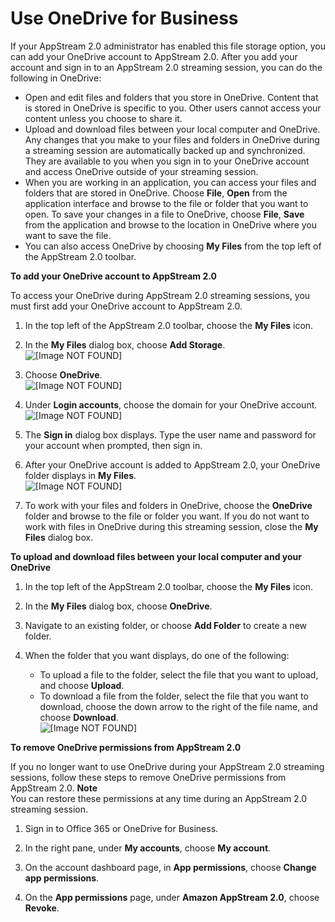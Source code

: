 # Use OneDrive for Business<a name="onedrive-end-user"></a>

If your AppStream 2\.0 administrator has enabled this file storage option, you can add your OneDrive account to AppStream 2\.0\. After you add your account and sign in to an AppStream 2\.0 streaming session, you can do the following in OneDrive:
+ Open and edit files and folders that you store in OneDrive\. Content that is stored in OneDrive is specific to you\. Other users cannot access your content unless you choose to share it\.
+ Upload and download files between your local computer and OneDrive\. Any changes that you make to your files and folders in OneDrive during a streaming session are automatically backed up and synchronized\. They are available to you when you sign in to your OneDrive account and access OneDrive outside of your streaming session\.
+ When you are working in an application, you can access your files and folders that are stored in OneDrive\. Choose **File**, **Open** from the application interface and browse to the file or folder that you want to open\. To save your changes in a file to OneDrive, choose **File**, **Save** from the application and browse to the location in OneDrive where you want to save the file\. 
+ You can also access OneDrive by choosing **My Files** from the top left of the AppStream 2\.0 toolbar\.

**To add your OneDrive account to AppStream 2\.0**

To access your OneDrive during AppStream 2\.0 streaming sessions, you must first add your OneDrive account to AppStream 2\.0\. 

1. In the top left of the AppStream 2\.0 toolbar, choose the **My Files** icon\.

1. In the **My Files** dialog box, choose **Add Storage**\.  
![\[Image NOT FOUND\]](http://docs.aws.amazon.com/appstream2/latest/developerguide/images/AddStorage.png)

1. Choose **OneDrive**\.  
![\[Image NOT FOUND\]](http://docs.aws.amazon.com/appstream2/latest/developerguide/images/AddOneDrive1.png)

1. Under **Login accounts**, choose the domain for your OneDrive account\.   
![\[Image NOT FOUND\]](http://docs.aws.amazon.com/appstream2/latest/developerguide/images/LoginAccounts.png)

1. The **Sign in** dialog box displays\. Type the user name and password for your account when prompted, then sign in\.

1. After your OneDrive account is added to AppStream 2\.0, your OneDrive folder displays in **My Files**\.  
![\[Image NOT FOUND\]](http://docs.aws.amazon.com/appstream2/latest/developerguide/images/AddOneDrive2.png)

1. To work with your files and folders in OneDrive, choose the **OneDrive** folder and browse to the file or folder you want\. If you do not want to work with files in OneDrive during this streaming session, close the **My Files** dialog box\. 

**To upload and download files between your local computer and your OneDrive**

1. In the top left of the AppStream 2\.0 toolbar, choose the **My Files** icon\.

1. In the **My Files** dialog box, choose **OneDrive**\.

1. Navigate to an existing folder, or choose **Add Folder** to create a new folder\.

1. When the folder that you want displays, do one of the following: 
   + To upload a file to the folder, select the file that you want to upload, and choose **Upload**\.
   + To download a file from the folder, select the file that you want to download, choose the down arrow to the right of the file name, and choose **Download**\.   
![\[Image NOT FOUND\]](http://docs.aws.amazon.com/appstream2/latest/developerguide/images/GoogleDrive_FileUploadDownload.png)

**To remove OneDrive permissions from AppStream 2\.0**

If you no longer want to use OneDrive during your AppStream 2\.0 streaming sessions, follow these steps to remove OneDrive permissions from AppStream 2\.0\.
**Note**  
You can restore these permissions at any time during an AppStream 2\.0 streaming session\.

1. Sign in to Office 365 or OneDrive for Business\.

1. In the right pane, under **My accounts**, choose **My account**\.

1. On the account dashboard page, in **App permissions**, choose **Change app permissions**\.

1. On the **App permissions** page, under **Amazon AppStream 2\.0**, choose **Revoke**\.